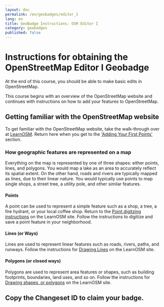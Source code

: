 ```yaml
---
layout: doc
permalink: /en/geobadges/editor_1
lang: en
title: GeoBadge Instructions: OSM Editor I
category: geobadges
published: false
---
```


# Instructions for obtaining the OpenStreetMap Editor I Geobadge

At the end of this course, you should be able to make basic edits in OpenStreetMap.

This course begins with an overview of the OpenStreetMap website and continues with instructions on how to add your features to OpenStreetMap.

## Getting familiar with the OpenStreetMap website

To get familiar with the OpenStreetMap website, take the walk-through over at [LearnOSM](https://github.com/hotosm/learnosm/blob/gh-pages/_posts/en/beginner/0200-12-27-start-osm.md). Return here when you get to the ['Adding Your First Points'](http://learnosm.org/en/beginner/start-osm/#adding-your-first-points) section.

### How geographic features are represented on a map
Everything on the map is represented by one of three shapes: either points, lines, and polygons. You would map a lake as an area to accurately reflect its spatial extent. On the other hand, roads and rivers are typically mapped as lines, due to their linear nature. You would typically use points to map single shops, a street tree, a utility pole, and other similar features.

#### Points
A point can be used to represent a simple feature such as a shop, a tree, a fire hydrant, or your local coffee shop. Return to the [Point digitzing instructions](http://learnosm.org/en/beginner/id-editor/#adding-points) on the LearnOSM site. Follow the instructions to digitize and save a point feature in your neighborhood. 

#### Lines (or Ways)
Lines are used to represent linear features such as roads, rivers, paths, and runways. Follow the instructions for [Drawing Lines](http://learnosm.org/en/beginner/id-editor/#drawing-lines) on the LearnOSM site.

#### Polygons (or closed ways)
Polygons are used to represent area features or shapes, such as building footprints, boundaries, land uses, and so on. Follow the instructions for [Drawing shapes, or polygons](http://learnosm.org/en/beginner/id-editor/#drawing-shapes-polygons) on the LearnOSM site.

## Copy the Changeset ID to claim your badge.

